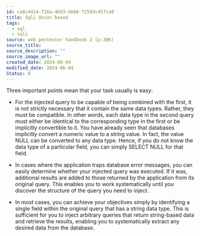 ```yaml
---
id: ca8c4414-716a-4b93-b666-72593c457ca9
title: Sqli Union based
tags:
  - sql
  - sqli
source: web pentester handbook 2 (p-306)
source_title: 
source_description: ""
source_image_url: ""
created_date: 2024-06-04
modified_date: 2024-06-04
Status: 0
---
```

Three important
points mean that your task usually is easy:

- For the injected query to be capable of being combined with the first, it is
not strictly necessary that it contain the same data types. Rather, they must
be compatible. In other words, each data type in the second query must
either be identical to the corresponding type in the first or be implicitly
convertible to it. You have already seen that databases implicitly convert
a numeric value to a string value. In fact, the value NULL can be converted
to any data type. Hence, if you do not know the data type of a particular
field, you can simply SELECT NULL for that field.

- In cases where the application traps database error messages, you can
easily determine whether your injected query was executed. If it was,
additional results are added to those returned by the application from its
original query. This enables you to work systematically until you discover
the structure of the query you need to inject.

- In most cases, you can achieve your objectives simply by identifying a
single field within the original query that has a string data type. This is
sufficient for you to inject arbitrary queries that return string-based data
and retrieve the results, enabling you to systematically extract any desired
data from the database.
